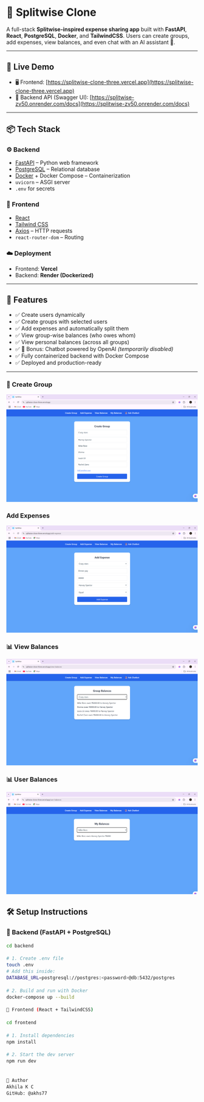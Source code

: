 # 💸 Splitwise Clone 

A full-stack **Splitwise-inspired expense sharing app** built with **FastAPI**, **React**, **PostgreSQL**, **Docker**, and **TailwindCSS**. Users can create groups, add expenses, view balances, and even chat with an AI assistant 🤖.

---

## 🚀 Live Demo

- 🖥️ Frontend: [https://splitwise-clone-three.vercel.app](https://splitwise-clone-three.vercel.app)
- 🔧 Backend API (Swagger UI): [https://splitwise-zv50.onrender.com/docs](https://splitwise-zv50.onrender.com/docs)


---

## 📦 Tech Stack

### ⚙️ Backend
- [FastAPI](https://fastapi.tiangolo.com/) – Python web framework
- [PostgreSQL](https://www.postgresql.org/) – Relational database
- [Docker](https://www.docker.com/) + Docker Compose – Containerization
- `uvicorn` – ASGI server
- `.env` for secrets

### 🎨 Frontend
- [React](https://reactjs.org/)
- [Tailwind CSS](https://tailwindcss.com/)
- [Axios](https://axios-http.com/) – HTTP requests
- `react-router-dom` – Routing

### ☁️ Deployment
- Frontend: **Vercel**
- Backend: **Render (Dockerized)**

---

## 🧩 Features

- ✅ Create users dynamically
- ✅ Create groups with selected users
- ✅ Add expenses and automatically split them
- ✅ View group-wise balances (who owes whom)
- ✅ View personal balances (across all groups)
- ✅ 💬 Bonus: Chatbot powered by OpenAI *(temporarily disabled)*
- ✅ Fully containerized backend with Docker Compose
- ✅ Deployed and production-ready

---



### 🧾 Create Group
![Create Group](./screenshots/create-group.png)


### Add Expenses
![Add Expenses](./screenshots/Add-expense.png)

### 📊 View Balances
![Balances](./screenshots/Balances.png)

### 📊 User Balances
![My Balances](./screenshots/My-balance.png)

## 🛠️ Setup Instructions

### 🔧 Backend (FastAPI + PostgreSQL)

```bash
cd backend

# 1. Create .env file
touch .env
# Add this inside:
DATABASE_URL=postgresql://postgres:<password>@db:5432/postgres

# 2. Build and run with Docker
docker-compose up --build

🎨 Frontend (React + TailwindCSS)

cd frontend

# 1. Install dependencies
npm install

# 2. Start the dev server
npm run dev


👤 Author
Akhila K C
GitHub: @akhs77